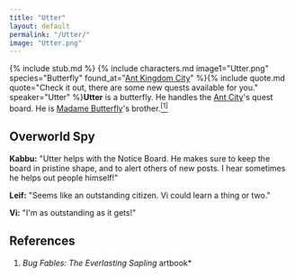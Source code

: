 ```yaml
---
title: "Utter"
layout: default
permalink: "/Utter/"
image: "Utter.png"
---
```

{% include stub.md %}
{% include characters.md image1="Utter.png" species="Butterfly" found_at="[Ant Kingdom City](/Ant_Kingdom_City)" %}{% include quote.md quote="Check it out, there are some new quests available for you." speaker="Utter" %}**Utter** is a butterfly. He handles the [Ant City](/Ant_Kingdom_City)'s quest board. He is [Madame Butterfly](/Madame_Butterfly)'s brother.[<sup>[1]</sup>](#references)

## Overworld Spy
**Kabbu:** "Utter helps with the Notice Board. He makes sure to keep the board in pristine shape, and to alert others of new posts. I hear sometimes he helps out people himself!"

**Leif:** "Seems like an outstanding citizen. Vi could learn a thing or two."

**Vi:** "I'm as outstanding as it gets!"

## References
1. *Bug Fables: The Everlasting Sapling* artbook*